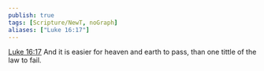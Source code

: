 ```yaml
---
publish: true
tags: [Scripture/NewT, noGraph]
aliases: ["Luke 16:17"]
---
```

[Luke 16:17](https://churchofjesuschrist.org/study/scriptures/nt/luke/16?lang=eng&id=p17#p17) And it is easier for heaven and earth to pass, than one tittle of the law to fail.
